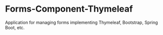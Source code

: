 # Forms-Component-Thymeleaf
Application for managing forms implementing Thymeleaf, Bootstrap, Spring Boot, etc.
